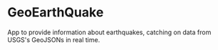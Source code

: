 # GeoEarthQuake
App to provide information about earthquakes, catching on data from USGS's GeoJSONs in real time.
